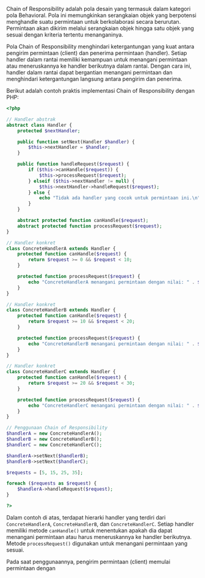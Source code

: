 Chain of Responsibility adalah pola desain yang termasuk dalam kategori pola Behavioral. Pola ini memungkinkan serangkaian objek yang berpotensi menghandle suatu permintaan untuk berkolaborasi secara berurutan. Permintaan akan dikirim melalui serangkaian objek hingga satu objek yang sesuai dengan kriteria tertentu menanganinya.

Pola Chain of Responsibility menghindari ketergantungan yang kuat antara pengirim permintaan (client) dan penerima permintaan (handler). Setiap handler dalam rantai memiliki kemampuan untuk menangani permintaan atau meneruskannya ke handler berikutnya dalam rantai. Dengan cara ini, handler dalam rantai dapat bergantian menangani permintaan dan menghindari ketergantungan langsung antara pengirim dan penerima.

Berikut adalah contoh praktis implementasi Chain of Responsibility dengan PHP:

```php
<?php

// Handler abstrak
abstract class Handler {
    protected $nextHandler;

    public function setNext(Handler $handler) {
        $this->nextHandler = $handler;
    }

    public function handleRequest($request) {
        if ($this->canHandle($request)) {
            $this->processRequest($request);
        } elseif ($this->nextHandler != null) {
            $this->nextHandler->handleRequest($request);
        } else {
            echo "Tidak ada handler yang cocok untuk permintaan ini.\n";
        }
    }

    abstract protected function canHandle($request);
    abstract protected function processRequest($request);
}

// Handler konkret
class ConcreteHandlerA extends Handler {
    protected function canHandle($request) {
        return $request >= 0 && $request < 10;
    }

    protected function processRequest($request) {
        echo "ConcreteHandlerA menangani permintaan dengan nilai: " . $request . "\n";
    }
}

// Handler konkret
class ConcreteHandlerB extends Handler {
    protected function canHandle($request) {
        return $request >= 10 && $request < 20;
    }

    protected function processRequest($request) {
        echo "ConcreteHandlerB menangani permintaan dengan nilai: " . $request . "\n";
    }
}

// Handler konkret
class ConcreteHandlerC extends Handler {
    protected function canHandle($request) {
        return $request >= 20 && $request < 30;
    }

    protected function processRequest($request) {
        echo "ConcreteHandlerC menangani permintaan dengan nilai: " . $request . "\n";
    }
}

// Penggunaan Chain of Responsibility
$handlerA = new ConcreteHandlerA();
$handlerB = new ConcreteHandlerB();
$handlerC = new ConcreteHandlerC();

$handlerA->setNext($handlerB);
$handlerB->setNext($handlerC);

$requests = [5, 15, 25, 35];

foreach ($requests as $request) {
    $handlerA->handleRequest($request);
}

?>
```

Dalam contoh di atas, terdapat hierarki handler yang terdiri dari `ConcreteHandlerA`, `ConcreteHandlerB`, dan `ConcreteHandlerC`. Setiap handler memiliki metode `canHandle()` untuk menentukan apakah dia dapat menangani permintaan atau harus meneruskannya ke handler berikutnya. Metode `processRequest()` digunakan untuk menangani permintaan yang sesuai.

Pada saat penggunaannya, pengirim permintaan (client) memulai permintaan dengan